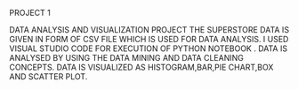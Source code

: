 PROJECT 1


DATA ANALYSIS AND VISUALIZATION PROJECT
THE SUPERSTORE DATA IS GIVEN IN FORM OF CSV FILE WHICH IS USED FOR DATA ANALYSIS.
I USED VISUAL STUDIO CODE FOR EXECUTION OF PYTHON NOTEBOOK .
DATA IS ANALYSED BY USING THE DATA MINING AND DATA CLEANING CONCEPTS.
DATA IS VISUALIZED AS HISTOGRAM,BAR,PIE CHART,BOX AND SCATTER PLOT.
